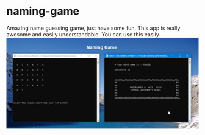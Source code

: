 # naming-game
Amazing name guessing game, just have some fun. This app is really awesome and easily understandable. You can use this easily.
<img src="screenshot.jpg">

